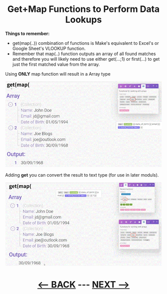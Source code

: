 <div align="center">

# Get+Map Functions to Perform Data Lookups
</div>

__Things to remember:__

* get(map(..)) combination of functions is Make's equivalent to Excel's or Google Sheet's VLOOKUP function.
* Remember that map(..) function outputs an array of all found matches and therefore you will likely need to use either get(...;1) or first(...) to get just the first matched value from the array. 


Using __ONLY__ map function will result in a Array type
  
![map](pic/l3arraygetmapmap.gif)

Adding __get__ you can convert the result to text type (for use in later moduls).
  
![get + map](pic/l3arraygetmapgetmap.gif)

<div align="center">
  
# [<-- BACK](l3arrayfunctions.md) --- [NEXT -->](l3iterator.md)
</div>
